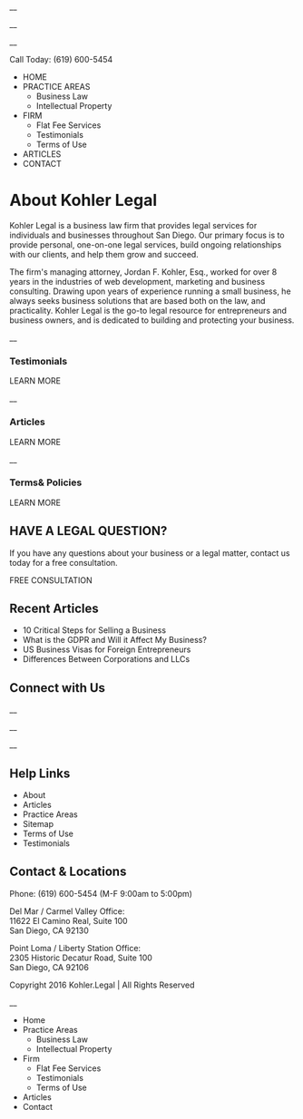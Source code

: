 __

__

__

Call Today: (619) 600-5454

  * HOME
  * PRACTICE AREAS
    * Business Law
    * Intellectual Property
  * FIRM
    * Flat Fee Services
    * Testimonials
    * Terms of Use
  * ARTICLES
  * CONTACT



# About Kohler Legal

Kohler Legal is a business law firm that provides legal services for individuals and businesses throughout San Diego. Our primary focus is to provide personal, one-on-one legal services, build ongoing relationships with our clients, and help them grow and succeed.

The firm's managing attorney, Jordan F. Kohler, Esq., worked for over 8 years in the industries of web development, marketing and business consulting. Drawing upon years of experience running a small business, he always seeks business solutions that are based both on the law, and practicality. Kohler Legal is the go-to legal resource for entrepreneurs and business owners, and is dedicated to building and protecting your business.

__

### Testimonials

LEARN MORE

__

### Articles

LEARN MORE

__

### Terms& Policies

LEARN MORE

## HAVE A LEGAL QUESTION?

If you have any questions about your business or a legal matter, contact us today for a free consultation.

FREE CONSULTATION

## Recent Articles

  * 10 Critical Steps for Selling a Business
  * What is the GDPR and Will it Affect My Business?
  * US Business Visas for Foreign Entrepreneurs
  * Differences Between Corporations and LLCs



## Connect with Us

__

__

__

## Help Links

  * About
  * Articles
  * Practice Areas
  * Sitemap
  * Terms of Use
  * Testimonials



## Contact & Locations

Phone: (619) 600-5454 (M-F 9:00am to 5:00pm)

Del Mar / Carmel Valley Office:  
11622 El Camino Real, Suite 100  
San Diego, CA 92130

Point Loma / Liberty Station Office:  
2305 Historic Decatur Road, Suite 100  
San Diego, CA 92106

Copyright 2016 Kohler.Legal | All Rights Reserved

__

  * Home
  * Practice Areas
    * Business Law
    * Intellectual Property
  * Firm
    * Flat Fee Services
    * Testimonials
    * Terms of Use
  * Articles
  * Contact


